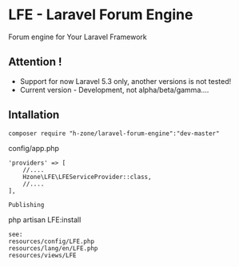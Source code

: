 # LFE - Laravel Forum Engine
Forum engine for Your Laravel Framework

## Attention !
- Support for now Laravel 5.3 only, another versions is not tested!
- Current version - Development, not alpha/beta/gamma....

## Intallation
```
composer require "h-zone/laravel-forum-engine":"dev-master"
```

config/app.php
```
'providers' => [
	//....
	Hzone\LFE\LFEServiceProvider::class,
	//....
],

Publishing
```
php artisan LFE:install
```
see:
resources/config/LFE.php
resources/lang/en/LFE.php
resources/views/LFE
